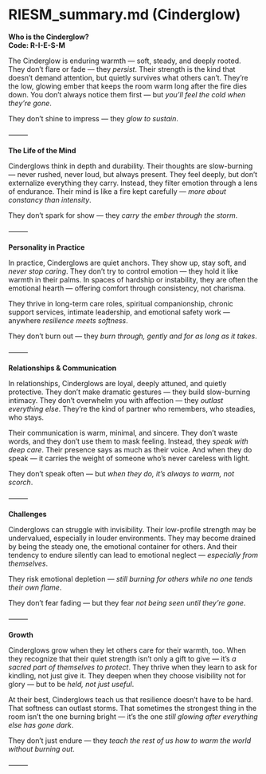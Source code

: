 # RIESM_summary.md (Cinderglow)

**Who is the Cinderglow?**  
**Code: R-I-E-S-M**

The Cinderglow is enduring warmth — soft, steady, and deeply rooted. They don’t flare or fade — they *persist*. Their strength is the kind that doesn’t demand attention, but quietly survives what others can’t. They’re the low, glowing ember that keeps the room warm long after the fire dies down. You don’t always notice them first — but *you’ll feel the cold when they’re gone*.

They don’t shine to impress — they *glow to sustain*.

⸻

**The Life of the Mind**

Cinderglows think in depth and durability. Their thoughts are slow-burning — never rushed, never loud, but always present. They feel deeply, but don’t externalize everything they carry. Instead, they filter emotion through a lens of endurance. Their mind is like a fire kept carefully — *more about constancy than intensity*.

They don’t spark for show — they *carry the ember through the storm*.

⸻

**Personality in Practice**

In practice, Cinderglows are quiet anchors. They show up, stay soft, and *never stop caring*. They don’t try to control emotion — they hold it like warmth in their palms. In spaces of hardship or instability, they are often the emotional hearth — offering comfort through consistency, not charisma.

They thrive in long-term care roles, spiritual companionship, chronic support services, intimate leadership, and emotional safety work — anywhere *resilience meets softness*.

They don’t burn out — they *burn through, gently and for as long as it takes*.

⸻

**Relationships & Communication**

In relationships, Cinderglows are loyal, deeply attuned, and quietly protective. They don’t make dramatic gestures — they build slow-burning intimacy. They don’t overwhelm you with affection — they *outlast everything else*. They’re the kind of partner who remembers, who steadies, who stays.

Their communication is warm, minimal, and sincere. They don’t waste words, and they don’t use them to mask feeling. Instead, they *speak with deep care*. Their presence says as much as their voice. And when they do speak — it carries the weight of someone who’s never careless with light.

They don’t speak often — but *when they do, it’s always to warm, not scorch*.

⸻

**Challenges**

Cinderglows can struggle with invisibility. Their low-profile strength may be undervalued, especially in louder environments. They may become drained by being the steady one, the emotional container for others. And their tendency to endure silently can lead to emotional neglect — *especially from themselves*.

They risk emotional depletion — *still burning for others while no one tends their own flame*.

They don’t fear fading — but they fear *not being seen until they’re gone*.

⸻

**Growth**

Cinderglows grow when they let others care for their warmth, too. When they recognize that their quiet strength isn’t only a gift to give — it’s *a sacred part of themselves to protect*. They thrive when they learn to ask for kindling, not just give it. They deepen when they choose visibility not for glory — but to be *held, not just useful*.

At their best, Cinderglows teach us that resilience doesn’t have to be hard. That softness can outlast storms. That sometimes the strongest thing in the room isn’t the one burning bright — it’s the one *still glowing after everything else has gone dark*.

They don’t just endure — they *teach the rest of us how to warm the world without burning out*.

⸻
